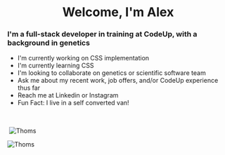 

<h1 align="center">Welcome, I'm Alex</h1>
<h3>I'm a full-stack developer in training at CodeUp, with a background in genetics</h3>
<ul>
  <li>I'm currently working on CSS implementation</li>
  <li>I'm currently learning CSS</li>
  <li>I'm looking to collaborate on genetics or scientific software team</li>
  <li>Ask me about my recent work, job offers, and/or CodeUp experience thus far</li>
  <li>Reach me at Linkedin or Instagram</li>
  <li>Fun Fact: I live in a self converted van!</li>
</ul>
<br>
<p>&nbsp;<img align="center" src="https://github-readme-stats.vercel.app/api?username=thomsalexander23&theme=radical&show_icons=true&count_private=true&locale=en" alt="Thoms" /></p>
<p><img align="left" src="https://github-readme-stats.vercel.app/api/top-langs?username=thomsalexander23&theme=radical&show_icons=true&count_private=true&locale=en&layout=compact" alt="Thoms" /></p>



<!--
**ThomsAlexander23/ThomsAlexander23** is a ✨ _special_ ✨ repository because its `README.md` (this file) appears on your GitHub profile.
-->
